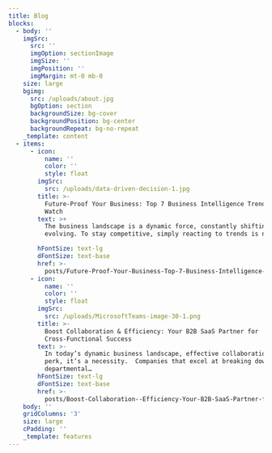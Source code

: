 ```yaml
---
title: Blog
blocks:
  - body: ''
    imgSrc:
      src: ''
      imgOption: sectionImage
      imgSize: ''
      imgPosition: ''
      imgMargin: mt-0 mb-0
    size: large
    bgimg:
      src: /uploads/about.jpg
      bgOption: section
      backgroundSize: bg-cover
      backgroundPosition: bg-center
      backgroundRepeat: bg-no-repeat
    _template: content
  - items:
      - icon:
          name: ''
          color: ''
          style: float
        imgSrc:
          src: /uploads/data-driven-decision-1.jpg
        title: >-
          Future-Proof Your Business: Top 7 Business Intelligence Trends to
          Watch
        text: >+
          The business landscape is a dynamic force, constantly shifting and
          evolving. To stay competitive, simply reacting to trends is no…

        hFontSize: text-lg
        dFontSize: text-base
        href: >-
          posts/Future-Proof-Your-Business-Top-7-Business-Intelligence-Trends-to-Watch
      - icon:
          name: ''
          color: ''
          style: float
        imgSrc:
          src: /uploads/MicrosoftTeams-image-30-1.png
        title: >-
          Boost Collaboration & Efficiency: Your B2B SaaS Partner for
          Cross-Functional Success
        text: >-
          In today’s dynamic business landscape, effective collaboration isn’t a
          perk, it’s a necessity.  Companies that excel at breaking down
          departmental…
        hFontSize: text-lg
        dFontSize: text-base
        href: >-
          posts/Boost-Collaboration--Efficiency-Your-B2B-SaaS-Partner-for-Cross-Functional-Success
    body: ''
    gridColumns: '3'
    size: large
    cPadding: ''
    _template: features
---
```


